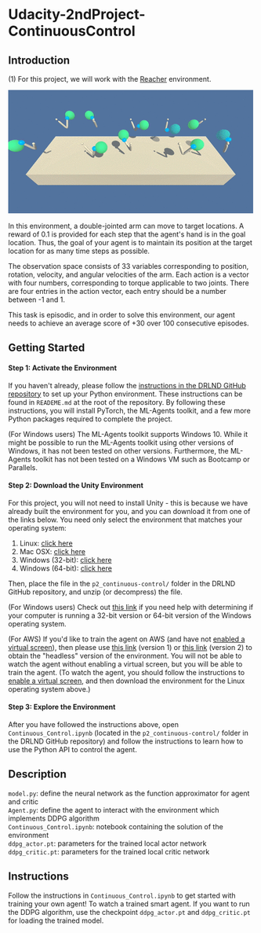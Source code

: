 # Udacity-2ndProject-ContinuousControl

## Introduction

(1) For this project, we will work with the [Reacher](https://github.com/Unity-Technologies/ml-agents/blob/master/docs/Learning-Environment-Examples.md#reacher) environment.  

![](reacher.gif)  

In this environment, a double-jointed arm can move to target locations. A reward of 0.1 is provided for each step that the agent's hand is in the goal location. Thus, the goal of your agent is to maintain its position at the target location for as many time steps as possible.  

The observation space consists of 33 variables corresponding to position, rotation, velocity, and angular velocities of the arm. Each action is a vector with four numbers, corresponding to torque applicable to two joints. There are four entries in the action vector, each entry should be a number between -1 and 1.  

This task is episodic, and in order to solve this environment, our agent needs to achieve an average score of +30 over 100 consecutive episodes.  

## Getting Started  

#### Step 1: Activate the Environment  

If you haven't already, please follow the [instructions in the DRLND GitHub repository](https://github.com/udacity/deep-reinforcement-learning#dependencies) to set up your Python environment. These instructions can be found in `READEME.md` at the root of the repository. By following these instructions, you will install PyTorch, the ML-Agents toolkit, and a few more Python packages required to complete the project.

(For Windows users) The ML-Agents toolkit supports Windows 10. While it might be possible to run the ML-Agents toolkit using other versions of Windows, it has not been tested on other versions. Furthermore, the ML-Agents toolkit has not been tested on a Windows VM such as Bootcamp or Parallels.  

#### Step 2: Download the Unity Environment  

For this project, you will not need to install Unity - this is because we have already built the environment for you, and you can download it from one of the links below. You need only select the environment that matches your operating system:  

1. Linux: [click here](https://s3-us-west-1.amazonaws.com/udacity-drlnd/P2/Reacher/one_agent/Reacher_Linux.zip)  
2. Mac OSX: [click here](https://s3-us-west-1.amazonaws.com/udacity-drlnd/P2/Reacher/one_agent/Reacher.app.zip)  
3. Windows (32-bit): [click here](https://s3-us-west-1.amazonaws.com/udacity-drlnd/P2/Reacher/one_agent/Reacher_Windows_x86.zip)  
4. Windows (64-bit): [click here](https://s3-us-west-1.amazonaws.com/udacity-drlnd/P2/Reacher/one_agent/Reacher_Windows_x86_64.zip)  

Then, place the file in the `p2_continuous-control/` folder in the DRLND GitHub repository, and unzip (or decompress) the file.  

(For Windows users) Check out [this link](https://support.microsoft.com/en-us/help/827218/how-to-determine-whether-a-computer-is-running-a-32-bit-version-or-64) if you need help with determining if your computer is running a 32-bit version or 64-bit version of the Windows operating system.  

(For AWS) If you'd like to train the agent on AWS (and have not [enabled a virtual screen](https://github.com/Unity-Technologies/ml-agents/blob/master/docs/Training-on-Amazon-Web-Service.md)), then please use [this link](https://s3-us-west-1.amazonaws.com/udacity-drlnd/P2/Reacher/one_agent/Reacher_Linux_NoVis.zip) (version 1) or [this link](https://s3-us-west-1.amazonaws.com/udacity-drlnd/P2/Reacher/Reacher_Linux_NoVis.zip) (version 2) to obtain the "headless" version of the environment. You will not be able to watch the agent without enabling a virtual screen, but you will be able to train the agent. (To watch the agent, you should follow the instructions to [enable a virtual screen](https://github.com/Unity-Technologies/ml-agents/blob/master/docs/Training-on-Amazon-Web-Service.md), and then download the environment for the Linux operating system above.)  

#### Step 3: Explore the Environment  

After you have followed the instructions above, open `Continuous_Control.ipynb` (located in the `p2_continuous-control/` folder in the DRLND GitHub repository) and follow the instructions to learn how to use the Python API to control the agent.  

## Description  

`model.py`: define the neural network as the function approximator for agent and critic  
`Agent.py`: define the agent to interact with the environment which implements DDPG algorithm  
`Continuous_Control.ipynb`: notebook containing the solution of the environment  
`ddpg_actor.pt`: parameters for the trained local actor network  
`ddpg_critic.pt`: parameters for the trained local critic network  

## Instructions  

Follow the instructions in `Continuous_Control.ipynb` to get started with training your own agent! To watch a trained smart agent. If you want to run the DDPG algorithm, use the checkpoint `ddpg_actor.pt` and `ddpg_critic.pt` for loading the trained model.

